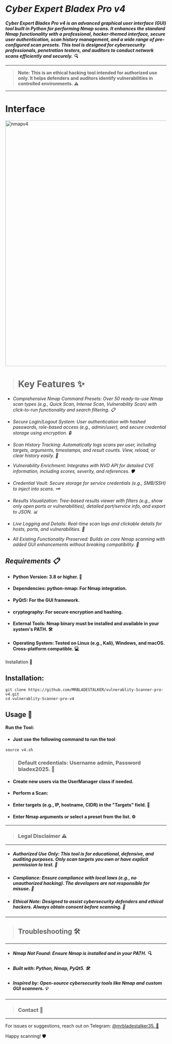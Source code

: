 # *Cyber Expert Bladex Pro v4*
 ***Cyber Expert Bladex Pro v4 is an advanced graphical user interface (GUI) tool built in Python for performing Nmap scans. It enhances the standard Nmap functionality with a professional, hacker-themed interface, secure user authentication, scan history management, and a wide range of pre-configured scan presets. This tool is designed for cybersecurity professionals, penetration testers, and auditors to conduct network scans efficiently and securely. 🔍***

------

>****Note: This is an ethical hacking tool intended for authorized use only. It helps defenders and auditors identify vulnerabilities in controlled environments. ⚠️****
---

# Interface 
<img width="1366" height="768" alt="nmapv4" src="https://github.com/user-attachments/assets/1d3bb6c6-07cc-4af0-b5f3-dd62c932dcfe" />

># Key Features ✨

 - *Comprehensive Nmap Command Presets: Over 50 ready-to-use Nmap scan types (e.g., Quick Scan, Intense Scan, Vulnerability Scan) with click-to-run functionality and search filtering. 📋*

- *Secure Login/Logout System: User authentication with hashed passwords, role-based access (e.g., admin/user), and secure credential storage using encryption. 🔒*

- *Scan History Tracking: Automatically logs scans per user, including targets, arguments, timestamps, and result counts. View, reload, or clear history easily. 📜*

- *Vulnerability Enrichment: Integrates with NVD API for detailed CVE information, including scores, severity, and references. 🛡️*

- *Credential Vault: Secure storage for service credentials (e.g., SMB/SSH) to inject into scans. 🗝️*

- *Results Visualization: Tree-based results viewer with filters (e.g., show only open ports or vulnerabilities), detailed port/service info, and export to JSON. 📊*

- *Live Logging and Details: Real-time scan logs and clickable details for hosts, ports, and vulnerabilities. 📝*

- *All Existing Functionality Preserved: Builds on core Nmap scanning with added GUI enhancements without breaking compatibility. 🔄*

## ***Requirements 📋***

- #### Python Version: 3.8 or higher. 🐍

- #### Dependencies: python-nmap: For Nmap integration.

- #### PyQt5: For the GUI framework.

- #### cryptography: For secure encryption and hashing.


- #### External Tools: Nmap binary must be installed and available in your system's PATH. 🛠️

- #### Operating System: Tested on Linux (e.g., Kali), Windows, and macOS. Cross-platform compatible. 💻
Installation 🔧

## Installation:

```
git clone https://github.com/MRBLADESTALKER/vulnerablity-Scanner-pro-v4.git
cd vulnerablity-Scanner-pro-v4
```


## Usage 🚀

#### Run the Tool:

- #### Just use the following command to run the tool

```
source v4.sh
```

>### Default credentials: Username admin, Password bladex2025. 🔑

- #### Create new users via the UserManager class if needed.

- #### Perform a Scan:

- #### Enter targets (e.g., IP, hostname, CIDR) in the "Targets" field. 🎯

- #### Enter Nmap arguments or select a preset from the list. ⚙️

---

>### Legal Disclaimer ⚠️
---
- ##### Authorized Use Only: This tool is for educational, defensive, and auditing purposes. Only scan targets you own or have explicit permission to test. 🚫

- ##### Compliance: Ensure compliance with local laws (e.g., no unauthorized hacking). The developers are not responsible for misuse. 📜

- ##### Ethical Note: Designed to assist cybersecurity defenders and ethical hackers. Always obtain consent before scanning. 🤝

---
>## Troubleshooting 🛠️
---

- ##### Nmap Not Found: Ensure Nmap is installed and in your PATH. 🔍


- ##### Built with: Python, Nmap, PyQt5. 🛠️

- ##### Inspired by: Open-source cybersecurity tools like Nmap and custom GUI scanners. 💡

---
>### Contact 💬
---
For issues or suggestions, reach out on Telegram: [@mrbladestalker35. 🚀](https://t.me/mrbladestalker35)

Happy scanning! 🛡️
